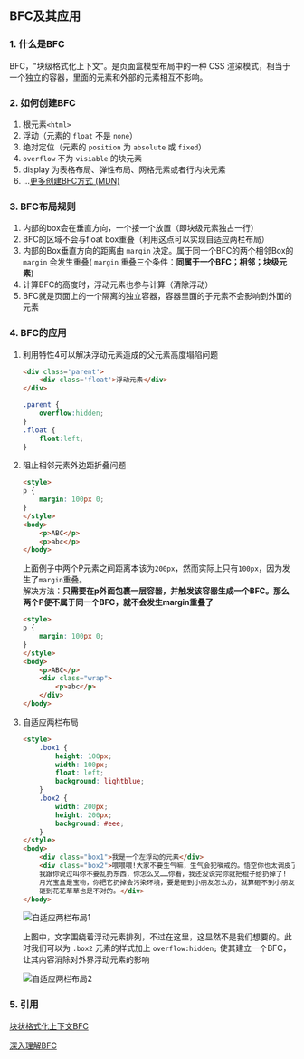## BFC及其应用

### 1. 什么是BFC
BFC，"块级格式化上下文"。是页面盒模型布局中的一种 CSS 渲染模式，相当于一个独立的容器，里面的元素和外部的元素相互不影响。

### 2. 如何创建BFC
1. 根元素`<html>`
2. 浮动（元素的 `float` 不是 `none`）
3. 绝对定位（元素的 `position` 为 `absolute` 或 `fixed`）
4. `overflow` 不为 `visiable` 的块元素
5. display 为表格布局、弹性布局、网格元素或者行内块元素
6. ...[更多创建BFC方式 (MDN)](https://developer.mozilla.org/zh-CN/docs/Web/Guide/CSS/Block_formatting_context)

### 3. BFC布局规则
1. 内部的box会在垂直方向，一个接一个放置（即块级元素独占一行）
2. BFC的区域不会与float box重叠（利用这点可以实现自适应两栏布局）
3. 内部的Box垂直方向的距离由 `margin` 决定。属于同一个BFC的两个相邻Box的 `margin` 会发生重叠( `margin` 重叠三个条件：**同属于一个BFC；相邻；块级元素**)
4. 计算BFC的高度时，浮动元素也参与计算（清除浮动）
5. BFC就是页面上的一个隔离的独立容器，容器里面的子元素不会影响到外面的元素

### 4. BFC的应用
1. 利用特性4可以解决浮动元素造成的父元素高度塌陷问题
    ```html
    <div class='parent'>
        <div class='float'>浮动元素</div>
    </div>
    ```
    ```css
    .parent {
        overflow:hidden;
    }
    .float {
        float:left;
    }
    ```

2. 阻止相邻元素外边距折叠问题
    ```html
    <style>
    p {
        margin: 100px 0;
    }
    </style>
    <body>
        <p>ABC</p>
        <p>abc</p>
    </body>
    ```
    上面例子中两个P元素之间距离本该为`200px`，然而实际上只有`100px`，因为发生了`margin`重叠。  
    解决方法：**只需要在p外面包裹一层容器，并触发该容器生成一个BFC。那么两个P便不属于同一个BFC，就不会发生margin重叠了**
    ```html
    <style>
    p {
        margin: 100px 0;
    }
    </style>
    <body>
        <p>ABC</p>
        <div class="wrap">
            <p>abc</p>
        </div>
    </body>
    ```

3. 自适应两栏布局
    ```html
    <style>
        .box1 {
            height: 100px;
            width: 100px;
            float: left;
            background: lightblue;
        }
        .box2 {
            width: 200px;
            height: 200px;
            background: #eee;
        }
    </style>
    <body>
        <div class="box1">我是一个左浮动的元素</div>
        <div class="box2">喂喂喂!大家不要生气嘛，生气会犯嗔戒的。悟空你也太调皮了，
        我跟你说过叫你不要乱扔东西，你怎么又……你看，我还没说完你就把棍子给扔掉了!
        月光宝盒是宝物，你把它扔掉会污染环境，要是砸到小朋友怎么办，就算砸不到小朋友，
        砸到花花草草也是不对的。</div>
    </body>
    ```
    ![自适应两栏布局1](http://img.vanilla.ink/me/webproject/FE-Summary/HTML%26CSS/BFC/01.png?x-oss-process=image/resize,w_300)

    上图中，文字围绕着浮动元素排列，不过在这里，这显然不是我们想要的。此时我们可以为 `.box2` 元素的样式加上 `overflow:hidden;` 使其建立一个BFC，让其内容消除对外界浮动元素的影响  

    ![自适应两栏布局2](http://img.vanilla.ink/me/webproject/FE-Summary/HTML%26CSS/BFC/02.png?x-oss-process=image/resize,w_300)

### 5. 引用
[块状格式化上下文BFC](https://github.com/alianggu/blog/issues/6)

[深入理解BFC](https://juejin.im/post/5bc33d0d6fb9a05d1658afc7)